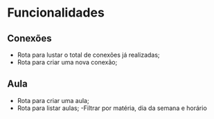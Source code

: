 # Funcionalidades

## Conexões

- Rota para lustar o total de conexões já realizadas;
- Rota para criar uma nova conexão;

## Aula
- Rota para criar uma aula;
- Rota para listar aulas;
    -Filtrar por matéria, dia da semana e horário